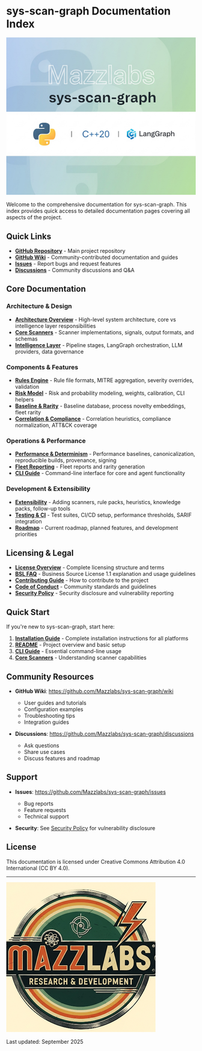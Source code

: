 # sys-scan-graph Documentation Index

![sys-scan-graph Badge](../../assets/sys-scan-graph_badge.jpg)

Welcome to the comprehensive documentation for sys-scan-graph. This index provides quick access to detailed documentation pages covering all aspects of the project.

## Quick Links

- **[GitHub Repository](https://github.com/Mazzlabs/sys-scan-graph)** - Main project repository
- **[GitHub Wiki](https://github.com/Mazzlabs/sys-scan-graph/wiki)** - Community-contributed documentation and guides
- **[Issues](https://github.com/Mazzlabs/sys-scan-graph/issues)** - Report bugs and request features
- **[Discussions](https://github.com/Mazzlabs/sys-scan-graph/discussions)** - Community discussions and Q&A

## Core Documentation

### Architecture & Design

- **[Architecture Overview](Architecture.md)** - High-level system architecture, core vs intelligence layer responsibilities
- **[Core Scanners](Core-Scanners.md)** - Scanner implementations, signals, output formats, and schemas
- **[Intelligence Layer](Intelligence-Layer.md)** - Pipeline stages, LangGraph orchestration, LLM providers, data governance

### Components & Features

- **[Rules Engine](Rules-Engine.md)** - Rule file formats, MITRE aggregation, severity overrides, validation
- **[Risk Model](Risk-Model.md)** - Risk and probability modeling, weights, calibration, CLI helpers
- **[Baseline & Rarity](Baseline-Rarity-Novelty.md)** - Baseline database, process novelty embeddings, fleet rarity
- **[Correlation & Compliance](Correlation-Compliance-ATTACK.md)** - Correlation heuristics, compliance normalization, ATT&CK coverage

### Operations & Performance

- **[Performance & Determinism](Performance-Determinism-Provenance.md)** - Performance baselines, canonicalization, reproducible builds, provenance, signing
- **[Fleet Reporting](Fleet-and-Rarity-Reporting.md)** - Fleet reports and rarity generation
- **[CLI Guide](CLI-Guide.md)** - Command-line interface for core and agent functionality

### Development & Extensibility

- **[Extensibility](Extensibility.md)** - Adding scanners, rule packs, heuristics, knowledge packs, follow-up tools
- **[Testing & CI](Testing-and-CI.md)** - Test suites, CI/CD setup, performance thresholds, SARIF integration
- **[Roadmap](Roadmap.md)** - Current roadmap, planned features, and development priorities

## Licensing & Legal

- **[License Overview](License-Overview.md)** - Complete licensing structure and terms
- **[BSL FAQ](../LEGAL/BSL-FAQ.md)** - Business Source License 1.1 explanation and usage guidelines
- **[Contributing Guide](../../CONTRIBUTING.md)** - How to contribute to the project
- **[Code of Conduct](../../CODE_OF_CONDUCT.md)** - Community standards and guidelines
- **[Security Policy](../../SECURITY.md)** - Security disclosure and vulnerability reporting

## Quick Start

If you're new to sys-scan-graph, start here:

1. **[Installation Guide](Installation.md)** - Complete installation instructions for all platforms
2. **[README](../../README.md)** - Project overview and basic setup
3. **[CLI Guide](CLI-Guide.md)** - Essential command-line usage
4. **[Core Scanners](Core-Scanners.md)** - Understanding scanner capabilities

## Community Resources

- **GitHub Wiki**: <https://github.com/Mazzlabs/sys-scan-graph/wiki>
  - User guides and tutorials
  - Configuration examples
  - Troubleshooting tips
  - Integration guides

- **Discussions**: <https://github.com/Mazzlabs/sys-scan-graph/discussions>
  - Ask questions
  - Share use cases
  - Discuss features and roadmap

## Support

- **Issues**: <https://github.com/Mazzlabs/sys-scan-graph/issues>
  - Bug reports
  - Feature requests
  - Technical support

- **Security**: See [Security Policy](../../SECURITY.md) for vulnerability disclosure

## License

This documentation is licensed under Creative Commons Attribution 4.0 International (CC BY 4.0).

---

![Mazzlabs Logo](../../assets/Mazzlabs.png)

Last updated: September 2025
